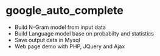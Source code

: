 # google_auto_complete

* Build N-Gram model from input data
* Build Language model base on probabilty and statistics
* Save output data in Mysql
* Web page demo with PHP, JQuery and Ajax 
